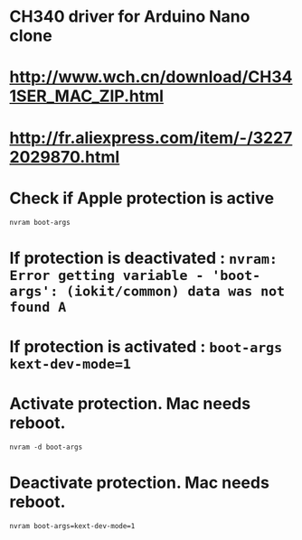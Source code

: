 
# CH340 driver for Arduino Nano clone
# <http://www.wch.cn/download/CH341SER_MAC_ZIP.html>
# http://fr.aliexpress.com/item/-/32272029870.html

# Check if Apple protection is active
	nvram boot-args

# If protection is deactivated : `nvram: Error getting variable - 'boot-args': (iokit/common) data was not found A`
# If protection is activated : `boot-args	kext-dev-mode=1`

# Activate protection. Mac needs reboot.
	nvram -d boot-args

# Deactivate protection. Mac needs reboot.
	nvram boot-args=kext-dev-mode=1

